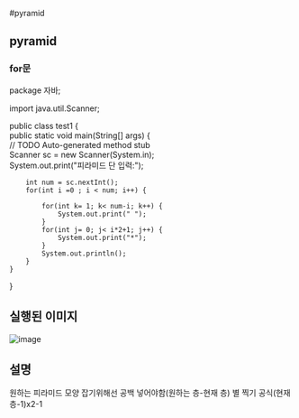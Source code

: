 #pyramid<br>
## pyramid<br>
### for문<br>

package 자바;

import java.util.Scanner;

public class test1 {<br>
	public static void main(String[] args) {<br>
		// TODO Auto-generated method stub<br>
		Scanner sc = new Scanner(System.in);<br>
        System.out.print("피라미드 단 입력:");

        int num = sc.nextInt();
        for(int i =0 ; i < num; i++) {

            for(int k= 1; k< num-i; k++) {
                System.out.print(" ");
            }
            for(int j= 0; j< i*2+1; j++) {
                System.out.print("*");
            }
            System.out.println();
        }
	}

}

## 실행된 이미지<br>
![image](https://user-images.githubusercontent.com/126844692/224194022-6534c445-6861-42d9-aa2f-9bc933ff2641.png)<br>
## 설명<br>
원하는 피라미드 모양 잡기위해선 공백 넣어야함(원하는 층-현재 층)
별 찍기 공식(현재 층-1)x2-1
